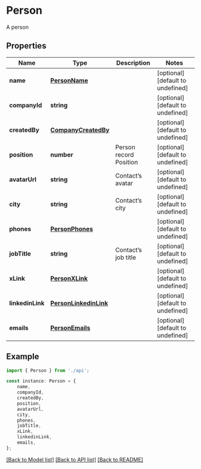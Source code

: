 # Person

A person

## Properties

Name | Type | Description | Notes
------------ | ------------- | ------------- | -------------
**name** | [**PersonName**](PersonName.md) |  | [optional] [default to undefined]
**companyId** | **string** |  | [optional] [default to undefined]
**createdBy** | [**CompanyCreatedBy**](CompanyCreatedBy.md) |  | [optional] [default to undefined]
**position** | **number** | Person record Position | [optional] [default to undefined]
**avatarUrl** | **string** | Contact’s avatar | [optional] [default to undefined]
**city** | **string** | Contact’s city | [optional] [default to undefined]
**phones** | [**PersonPhones**](PersonPhones.md) |  | [optional] [default to undefined]
**jobTitle** | **string** | Contact’s job title | [optional] [default to undefined]
**xLink** | [**PersonXLink**](PersonXLink.md) |  | [optional] [default to undefined]
**linkedinLink** | [**PersonLinkedinLink**](PersonLinkedinLink.md) |  | [optional] [default to undefined]
**emails** | [**PersonEmails**](PersonEmails.md) |  | [optional] [default to undefined]

## Example

```typescript
import { Person } from './api';

const instance: Person = {
    name,
    companyId,
    createdBy,
    position,
    avatarUrl,
    city,
    phones,
    jobTitle,
    xLink,
    linkedinLink,
    emails,
};
```

[[Back to Model list]](../README.md#documentation-for-models) [[Back to API list]](../README.md#documentation-for-api-endpoints) [[Back to README]](../README.md)
